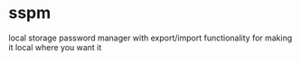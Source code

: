 # sspm
local storage password manager with export/import functionality for making it local where you want it
